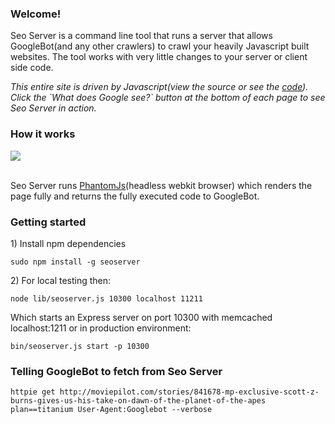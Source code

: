   <h3>Welcome!</h3>
  <p>Seo Server is a command line tool that runs a server that allows GoogleBot(and any other crawlers) to crawl your heavily Javascript built websites. The tool works with very little changes to your server or client side code.</p>
  <p><i>This entire site is driven by Javascript(view the source or see the <a href="https://github.com/apiengine/seoserver-site">code</a>). Click the `What does Google see?` button at the bottom of each page to see Seo Server in action.</i></p>

  <h3>How it works</h3>
  <img src="http://yuml.me/5b1b60bb" /><br /><br />
  <p>Seo Server runs <a href="http://phantomjs.org/">PhantomJs</a>(headless webkit browser) which renders the page fully and returns the fully executed code to GoogleBot.</p>

  <h3>Getting started</h3>
  <p>1) Install npm dependencies</p>
  <code>sudo npm install -g seoserver</code>
  <p>2) For local testing then:</p>
  <code>node lib/seoserver.js 10300 localhost 11211</code>
  <p>Which starts an Express server on port 10300 with memcached
localhost:1211 or in production environment:</p>
  <code>bin/seoserver.js start -p 10300</code>

  <h3>Telling GoogleBot to fetch from Seo Server</h3>
  <code>httpie get http://moviepilot.com/stories/841678-mp-exclusive-scott-z-burns-gives-us-his-take-on-dawn-of-the-planet-of-the-apes plan==titanium User-Agent:Googlebot --verbose

